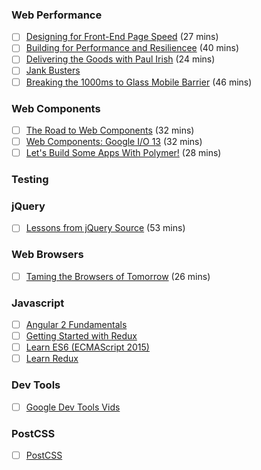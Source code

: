 ### Web Performance
- [ ] [Designing for Front-End Page Speed](https://www.youtube.com/watch?v=RtpVZ5OzJlc&feature=youtu.be) (27 mins)
- [ ] [Building for Performance and Resiliencee](http://vimeo.com/channels/smashingconf/102347448) (40 mins)
- [ ] [Delivering the Goods with Paul Irish](https://www.youtube.com/watch?v=R8W_6xWphtw) (24 mins)
- [ ] [Jank Busters](https://www.youtube.com/watch?v=hAzhayTnhEI#t=114)
- [ ] [Breaking the 1000ms to Glass Mobile Barrier](https://www.youtube.com/watch?v=Il4swGfTOSM) (46 mins)

### Web Components
- [ ] [The Road to Web Components](https://www.youtube.com/watch?v=6peu4KporaA) (32 mins)
- [ ] [Web Components: Google I/O 13](https://www.youtube.com/watch?v=fqULJBBEVQE) (32 mins)
- [ ] [Let's Build Some Apps With Polymer!](https://www.youtube.com/watch?v=kV0hgdMpH28) (28 mins)

### Testing

### jQuery
- [ ] [Lessons from jQuery Source](http://www.paulirish.com/2010/10-things-i-learned-from-the-jquery-source/) (53 mins)


### Web Browsers
- [ ] [Taming the Browsers of Tomorrow](https://www.youtube.com/watch?v=toKRa0MsI4Q&list=UUyBAm31tEpZ17hka6ZvVqcg) (26 mins)


### Javascript
- [ ] [Angular 2 Fundamentals](https://egghead.io/courses/angular-2-fundamentals)
- [ ] [Getting Started with Redux](https://egghead.io/courses/getting-started-with-redux)
- [ ] [Learn ES6 (ECMAScript 2015)](https://egghead.io/courses/learn-es6-ecmascript-2015)
- [ ] [Learn Redux](https://learnredux.com/)

### Dev Tools
- [ ] [Google Dev Tools Vids](http://discover-devtools.codeschool.com/)


### PostCSS
- [ ] [PostCSS](https://www.youtube.com/watch?t=47&v=73dl5dk9z4Q)